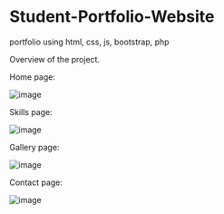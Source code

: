 # Student-Portfolio-Website
portfolio using html, css, js, bootstrap, php

Overview of the project.

Home page:

![image](https://github.com/user-attachments/assets/26a2af33-4a94-471c-bc45-b96e6e2cff04)


Skills page:

![image](https://github.com/user-attachments/assets/92670ebe-90d8-45a2-889e-bf2cc2e09831)


Gallery page:

![image](https://github.com/user-attachments/assets/f41345d8-85a6-47a2-b354-b9384dedb389)


Contact page:

![image](https://github.com/user-attachments/assets/c3ab9ccb-c346-4d6a-8d85-9354c5fcba8b)
